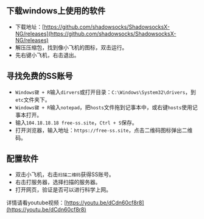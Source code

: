 ## 下载windows上使用的软件

* 下载地址：[https://github.com/shadowsocks/ShadowsocksX-NG/releases](https://github.com/shadowsocks/ShadowsocksX-NG/releases)
* 解压压缩包，找到像小飞机的图标，双击运行。
* 先右键小飞机，右击退出。



## 寻找免费的SS账号

* `Windows键 + R`输入`dirvers`或打开目录：`C:\Windows\System32\drivers`，到`etc`文件夹下。
* `Windows键 + R`输入`notepad`，把`hosts`文件拖到记事本中，或右键`hosts`使用记事本打开。
* 输入`104.18.18.18 free-ss.site`，`Ctrl + S`保存。
* 打开浏览器，输入地址：`https://free-ss.site`，点击二维码图标弹出二维码。



## 配置软件

* 双击小飞机，右击`扫描二维码`获得SS账号。
* 右击打服务器，选择扫描的服务器。
* 打开网页，验证是否可以进行科学上网。

详情请看youtube视频：[https://youtu.be/dCdn60cf8r8](https://youtu.be/dCdn60cf8r8)
